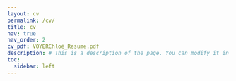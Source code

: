 ```yaml
---
layout: cv
permalink: /cv/
title: cv
nav: true
nav_order: 2
cv_pdf: VOYERChloé_Resume.pdf
description: # This is a description of the page. You can modify it in '_pages/cv.md'. You can also change or remove the top pdf download button.
toc:
  sidebar: left
---
```

